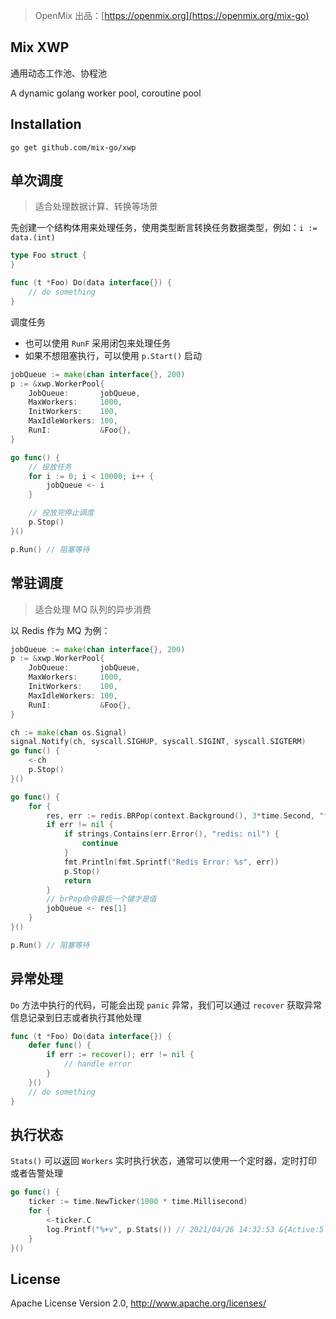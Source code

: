 > OpenMix 出品：[https://openmix.org](https://openmix.org/mix-go)

## Mix XWP

通用动态工作池、协程池

A dynamic golang worker pool, coroutine pool

## Installation

```
go get github.com/mix-go/xwp
```

## 单次调度

> 适合处理数据计算、转换等场景

先创建一个结构体用来处理任务，使用类型断言转换任务数据类型，例如：`i := data.(int)` 

~~~go
type Foo struct {
}

func (t *Foo) Do(data interface{}) {
    // do something
}
~~~

调度任务

- 也可以使用 `RunF` 采用闭包来处理任务
- 如果不想阻塞执行，可以使用 `p.Start()` 启动

~~~go
jobQueue := make(chan interface{}, 200)
p := &xwp.WorkerPool{
    JobQueue:       jobQueue,
    MaxWorkers:     1000,
    InitWorkers:    100,
    MaxIdleWorkers: 100,
    RunI:           &Foo{},
}

go func() {
    // 投放任务
    for i := 0; i < 10000; i++ {
        jobQueue <- i
    }

    // 投放完停止调度
    p.Stop()
}()

p.Run() // 阻塞等待
~~~

## 常驻调度

> 适合处理 MQ 队列的异步消费

以 Redis 作为 MQ 为例：

~~~go
jobQueue := make(chan interface{}, 200)
p := &xwp.WorkerPool{
    JobQueue:       jobQueue,
    MaxWorkers:     1000,
    InitWorkers:    100,
    MaxIdleWorkers: 100,
    RunI:           &Foo{},
}

ch := make(chan os.Signal)
signal.Notify(ch, syscall.SIGHUP, syscall.SIGINT, syscall.SIGTERM)
go func() {
    <-ch
    p.Stop()
}()

go func() {
    for {
        res, err := redis.BRPop(context.Background(), 3*time.Second, "foo").Result()
        if err != nil {
            if strings.Contains(err.Error(), "redis: nil") {
                continue
            }
            fmt.Println(fmt.Sprintf("Redis Error: %s", err))
            p.Stop()
            return
        }
        // brPop命令最后一个键才是值
        jobQueue <- res[1]
    }
}()

p.Run() // 阻塞等待
~~~

## 异常处理

`Do` 方法中执行的代码，可能会出现 `panic` 异常，我们可以通过 `recover` 获取异常信息记录到日志或者执行其他处理

~~~go
func (t *Foo) Do(data interface{}) {
    defer func() {
        if err := recover(); err != nil {
            // handle error
        }
    }()
    // do something
}
~~~

## 执行状态

`Stats()` 可以返回 `Workers` 实时执行状态，通常可以使用一个定时器，定时打印或者告警处理

```go
go func() {
    ticker := time.NewTicker(1000 * time.Millisecond)
    for {
        <-ticker.C
        log.Printf("%+v", p.Stats()) // 2021/04/26 14:32:53 &{Active:5 Idle:95 Total:100}
    }
}()
```

## License

Apache License Version 2.0, http://www.apache.org/licenses/
